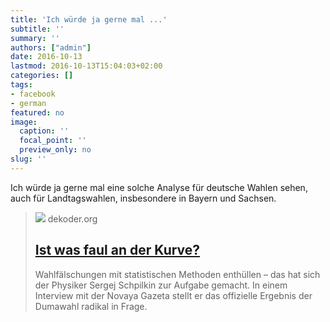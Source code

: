 ```yaml
---
title: 'Ich würde ja gerne mal ...'
subtitle: ''
summary: ''
authors: ["admin"]
date: 2016-10-13
lastmod: 2016-10-13T15:04:03+02:00
categories: []
tags:
- facebook
- german
featured: no
image:
  caption: ''
  focal_point: ''
  preview_only: no
slug: ''
---
```

Ich würde ja gerne mal eine solche Analyse für deutsche Wahlen sehen, auch für Landtagswahlen, insbesondere in Bayern und Sachsen. ﻿
> [![](https://www.dekoder.org/sites/default/files/schpilkin_grafik_2.png)](http://www.dekoder.org/de/article/schpilkin-ergebnisse-dumawahl-faelschungen)
> dekoder.org
> ## [Ist was faul an der Kurve?](http://www.dekoder.org/de/article/schpilkin-ergebnisse-dumawahl-faelschungen)
>
>Wahlfälschungen mit statistischen Methoden enthüllen – das hat sich der Physiker Sergej Schpilkin zur Aufgabe gemacht. In einem Interview mit der Novaya Gazeta stellt er das offizielle Ergebnis der Dumawahl radikal in Frage.


